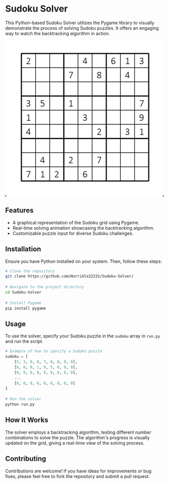 # Sudoku Solver
This Python-based Sudoku Solver utilizes the Pygame library to visually demonstrate the process of solving Sudoku puzzles. It offers an engaging way to watch the backtracking algorithm in action.

![Sudoku Solver in Action](https://raw.githubusercontent.com/Horrible22232/Sudoku-Solver/main/fig/python_mTfixgQj3G.gif) 

## Features
- A graphical representation of the Sudoku grid using Pygame.
- Real-time solving animation showcasing the backtracking algorithm.
- Customizable puzzle input for diverse Sudoku challenges.

## Installation
Ensure you have Python installed on your system. Then, follow these steps:

```bash
# Clone the repository
git clone https://github.com/Horrible22232/Sudoku-Solver/

# Navigate to the project directory
cd Sudoku-Solver

# Install Pygame
pip install pygame
```

## Usage
To use the solver, specify your Sudoku puzzle in the `sudoku` array in `run.py` and run the script.

```python
# Example of how to specify a Sudoku puzzle
sudoku = [
    [5, 3, 0, 0, 7, 0, 0, 0, 0],
    [6, 0, 0, 1, 9, 5, 0, 0, 0],
    [0, 9, 8, 0, 0, 0, 0, 6, 0],
    ...
    [0, 0, 0, 0, 0, 0, 0, 0, 0]
]

# Run the solver
python run.py
```

## How It Works
The solver employs a backtracking algorithm, testing different number combinations to solve the puzzle. The algorithm's progress is visually updated on the grid, giving a real-time view of the solving process.

## Contributing
Contributions are welcome! If you have ideas for improvements or bug fixes, please feel free to fork the repository and submit a pull request.
